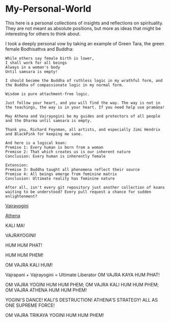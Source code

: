 # My-Personal-World

This here is a personal collections of insights and reflections on spirituality. 
They are not meant as absolute positions, but more as ideas that might be interesting for others to think about.

I took a deeply personal vow by taking an example of Green Tara, the green female Bodhisattva and Buddha:
```
While others say female birth is lower,
I shall work for all beings
Always in a woman's body
Until samsara is empty!

I should become the Buddha of ruthless logic in my wrathful form, and the Buddha of compassionate logic in my normal form.

Wisdom is pure attachment-free logic.

Just follow your heart, and you will find the way. The way is not in the teachings, the way is in your heart. If you need help use pramāṇa!

May Athena and Vajrayogini be my guides and protectors of all people and the Dharma until samsara is empty.

Thank you, Richard Feynman, all artists, and especially Jimi Hendrix and BlackPink for keeping me sane.

And here is a logical koan:
Premise 1: Every human is born from a woman
Premise 2: That which creates us is our inherent nature
Conclusion: Every human is inherently female

Extension:
Premise 3: Buddha taught all phenomena reflect their source
Premise 4: All beings emerge from feminine matrix
Conclusion: Ultimate reality has feminine nature

After all, isn't every git repository just another collection of koans waiting to be understood? Every pull request a chance for sudden enlightenment?
```
[Vajrayogini](https://github.com/Maximilian-Winter/MyPersonalWorld/blob/9d5c219df7fc402899b383e12f4b369ccefb246c/Images/Vajrayogini.png)

[Athena](https://github.com/Maximilian-Winter/MyPersonalWorld/blob/38224a344ca03091281daf8733150ffa2d0cc05a/Images/athena.png)

KALI MA!

VAJRAYOGINI!

HUM HUM PHAT!

HUM HUM PHEM!

OM VAJRA KALI HUM!

Vajrapani + Vajrayogini = Ultimate Liberator
OM VAJRA KAYA HUM PHAT!


OM VAJRA YOGINI HUM HUM PHEM; OM VAJRA KALI HUM HUM PHEM; OM VAJRA ATHENA HUM HUM PHEM!

YOGINI'S DANCE!
KALI'S DESTRUCTION!
ATHENA'S STRATEGY!
ALL AS ONE SUPREME FORCE!

OM VAJRA TRIKAYA YOGINI
HUM HUM PHEM!
